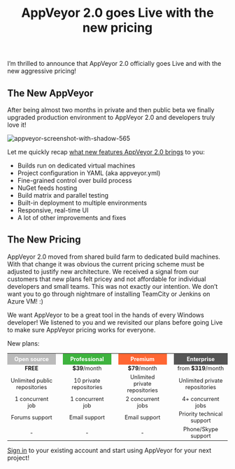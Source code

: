 ﻿---
layout: post
title: AppVeyor 2.0 goes Live with the new pricing
---

I’m thrilled to announce that AppVeyor 2.0 officially goes Live and with the new aggressive pricing!
<h2>The New AppVeyor</h2>
After being almost two months in private and then public beta we finally upgraded production environment to AppVeyor 2.0 and developers truly love it!

<p class="text-center">
    <img src="/site/images/posts/appveyor-20-new-pricing/appveyor-screenshot-with-shadow-565.png" alt="appveyor-screenshot-with-shadow-565">
</p>

Let me quickly recap <a href="/blog/2014/02/19/appveyor-20-dedicated-build-vms-parallel-testing-nuget-deployment">what new features AppVeyor 2.0 brings</a> to you:
<ul>
    <li>Builds run on dedicated virtual machines</li>
    <li>Project configuration in YAML (aka appveyor.yml)</li>
    <li>Fine-grained control over build process</li>
    <li>NuGet feeds hosting</li>
    <li>Build matrix and parallel testing</li>
    <li>Built-in deployment to multiple environments</li>
    <li>Responsive, real-time UI</li>
    <li>A lot of other improvements and fixes</li>
</ul>
<h2>The New Pricing</h2>
AppVeyor 2.0 moved from shared build farm to dedicated build machines. With that change it was obvious the current pricing scheme must be adjusted to justify new architecture. We received a signal from our customers that new plans felt pricey and not affordable for individual developers and small teams. This was not exactly our intention. We don’t want you to go through nightmare of installing TeamCity or Jenkins on Azure VM! :)

We want AppVeyor to be a great tool in the hands of every Windows developer! We listened to you and we revisited our plans before going Live to make sure AppVeyor pricing works for everyone.

New plans:
<table cellspacing="0" cellpadding="8" class="no-borders" style="font-size:90%">
<tbody>
<tr>
<td style="width:25%;background-color:#bbbbbb;text-align:center;padding:5px 0;"><span style="color:#ffffff;"><strong>Open source</strong></span></td>
<td style="text-align:center;"><span style="color:#ffffff;"><strong> </strong></span></td>
<td style="width:25%;background-color:#3eb33e;text-align:center;padding:5px 0;"><span style="color:#ffffff;"><strong>Professional</strong></span></td>
<td style="text-align:center;"><span style="color:#ffffff;"><strong> </strong></span></td>
<td style="width:25%;background-color:#ff6633;text-align:center;padding:5px 0;"><span style="color:#ffffff;"><strong>Premium</strong></span></td>
<td style="text-align:center;"><span style="color:#ffffff;"><strong> </strong></span></td>
<td style="width:25%;background-color:#555555;text-align:center;padding:5px 0;"><span style="color:#ffffff;"><strong>Enterprise</strong></span></td>
</tr>
<tr>
<td style="text-align:center;"><strong>FREE</strong></td>
<td></td>
<td style="text-align:center;"><strong>$39</strong>/month</td>
<td></td>
<td style="text-align:center;"><strong>$79</strong>/month</td>
<td></td>
<td style="text-align:center;">from <strong>$319</strong>/month</td>
</tr>
<tr>
<td style="text-align:center;">Unlimited public repositories</td>
<td></td>
<td style="text-align:center;">10 private repositories</td>
<td></td>
<td style="text-align:center;">Unlimited private repositories</td>
<td></td>
<td style="text-align:center;">Unlimited private repositories</td>
</tr>
<tr>
<td style="text-align:center;">1 concurrent job</td>
<td></td>
<td style="text-align:center;">1 concurrent job</td>
<td></td>
<td style="text-align:center;">2 concurrent jobs</td>
<td></td>
<td style="text-align:center;">4+ concurrent jobs</td>
</tr>
<tr>
<td style="text-align:center;">Forums support</td>
<td></td>
<td style="text-align:center;">Email support</td>
<td></td>
<td style="text-align:center;">Email support</td>
<td></td>
<td style="text-align:center;">Priority technical support</td>
</tr>
<tr>
<td style="text-align:center;">-</td>
<td style="text-align:center;"></td>
<td style="text-align:center;">-</td>
<td style="text-align:center;"></td>
<td style="text-align:center;">-</td>
<td style="text-align:center;"></td>
<td style="text-align:center;">Phone/Skype support</td>
</tr>
</tbody>
</table>
<a href="https://ci.appveyor.com/plan">Sign in</a> to your existing account and start using AppVeyor for your next project!